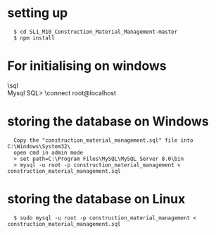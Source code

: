 # setting up

      $ cd SL1_M10_Construction_Material_Management-master
      $ npm install

# For initialising on windows
\sql  
Mysql SQL>  \connect root@localhost

# storing the database on Windows
      Copy the "construction_material_management.sql" file into C:\Windows\System32\
      open cmd in admin mode
      > set path=C:\Program Files\MySQL\MySQL Server 8.0\bin
      > mysql -u root -p construction_material_management < construction_material_management.sql
      
# storing the database on Linux
      $ sudo mysql -u root -p construction_material_management < construction_material_management.sql
